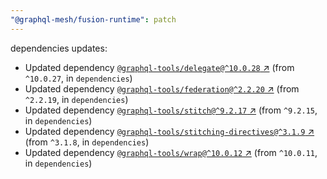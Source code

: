 ```yaml
---
"@graphql-mesh/fusion-runtime": patch
---
```

dependencies updates:
  - Updated dependency [`@graphql-tools/delegate@^10.0.28` ↗︎](https://www.npmjs.com/package/@graphql-tools/delegate/v/10.0.28) (from `^10.0.27`, in `dependencies`)
  - Updated dependency [`@graphql-tools/federation@^2.2.20` ↗︎](https://www.npmjs.com/package/@graphql-tools/federation/v/2.2.20) (from `^2.2.19`, in `dependencies`)
  - Updated dependency [`@graphql-tools/stitch@^9.2.17` ↗︎](https://www.npmjs.com/package/@graphql-tools/stitch/v/9.2.17) (from `^9.2.15`, in `dependencies`)
  - Updated dependency [`@graphql-tools/stitching-directives@^3.1.9` ↗︎](https://www.npmjs.com/package/@graphql-tools/stitching-directives/v/3.1.9) (from `^3.1.8`, in `dependencies`)
  - Updated dependency [`@graphql-tools/wrap@^10.0.12` ↗︎](https://www.npmjs.com/package/@graphql-tools/wrap/v/10.0.12) (from `^10.0.11`, in `dependencies`)
